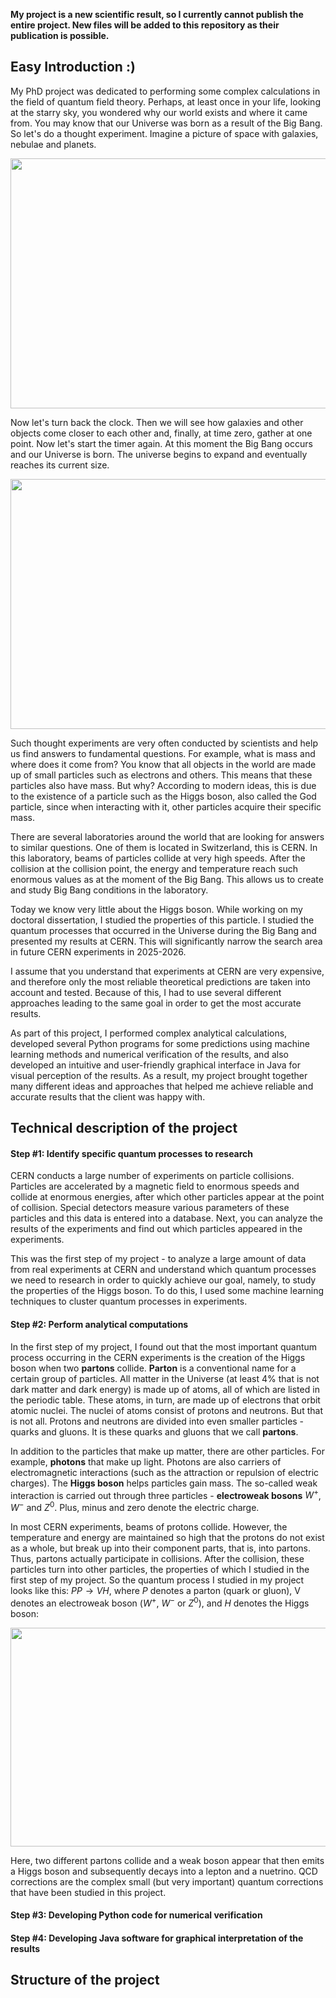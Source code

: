 **My project is a new scientific result, so I currently cannot publish the entire project. New files will be added to this repository as their publication is possible.**

## Easy Introduction :)

My PhD project was dedicated to performing some complex calculations in the field of quantum field theory. Perhaps, at least once in your life, looking at the starry sky, you wondered why our world exists and where it came from. You may know that our Universe was born as a result of the Big Bang. So let's do a thought experiment. Imagine a picture of space with galaxies, nebulae and planets.

<img src="https://github.com/korneevdi/Quantum_Radiative_Corrections/blob/main/Pictures/Universe.png" width="600" height="400">

Now let's turn back the clock. Then we will see how galaxies and other objects come closer to each other and, finally, at time zero, gather at one point. Now let's start the timer again. At this moment the Big Bang occurs and our Universe is born. The universe begins to expand and eventually reaches its current size.

<img src="https://github.com/korneevdi/Quantum_Radiative_Corrections/blob/main/Pictures/Big_Bang.png" width="600" height="400">

Such thought experiments are very often conducted by scientists and help us find answers to fundamental questions. For example, what is mass and where does it come from? You know that all objects in the world are made up of small particles such as electrons and others. This means that these particles also have mass. But why? According to modern ideas, this is due to the existence of a particle such as the Higgs boson, also called the God particle, since when interacting with it, other particles acquire their specific mass.

There are several laboratories around the world that are looking for answers to similar questions. One of them is located in Switzerland, this is CERN. In this laboratory, beams of particles collide at very high speeds. After the collision at the collision point, the energy and temperature reach such enormous values as at the moment of the Big Bang. This allows us to create and study Big Bang conditions in the laboratory.

Today we know very little about the Higgs boson. While working on my doctoral dissertation, I studied the properties of this particle. I studied the quantum processes that occurred in the Universe during the Big Bang and presented my results at CERN. This will significantly narrow the search area in future CERN experiments in 2025-2026.

I assume that you understand that experiments at CERN are very expensive, and therefore only the most reliable theoretical predictions are taken into account and tested. Because of this, I had to use several different approaches leading to the same goal in order to get the most accurate results.

As part of this project, I performed complex analytical calculations, developed several Python programs for some predictions using machine learning methods and numerical verification of the results, and also developed an intuitive and user-friendly graphical interface in Java for visual perception of the results. As a result, my project brought together many different ideas and approaches that helped me achieve reliable and accurate results that the client was happy with.

## Technical description of the project

#### Step #1: Identify specific quantum processes to research

CERN conducts a large number of experiments on particle collisions. Particles are accelerated by a magnetic field to enormous speeds and collide at enormous energies, after which other particles appear at the point of collision. Special detectors measure various parameters of these particles and this data is entered into a database. Next, you can analyze the results of the experiments and find out which particles appeared in the experiments.

This was the first step of my project - to analyze a large amount of data from real experiments at CERN and understand which quantum processes we need to research in order to quickly achieve our goal, namely, to study the properties of the Higgs boson. To do this, I used some machine learning techniques to cluster quantum processes in experiments.

#### Step #2: Perform analytical computations

In the first step of my project, I found out that the most important quantum process occurring in the CERN experiments is the creation of the Higgs boson when two **partons** collide. **Parton** is a conventional name for a certain group of particles. All matter in the Universe (at least 4% that is not dark matter and dark energy) is made up of atoms, all of which are listed in the periodic table. These atoms, in turn, are made up of electrons that orbit atomic nuclei. The nuclei of atoms consist of protons and neutrons. But that is not all. Protons and neutrons are divided into even smaller particles - quarks and gluons. It is these quarks and gluons that we call **partons**.

In addition to the particles that make up matter, there are other particles. For example, **photons** that make up light. Photons are also carriers of electromagnetic interactions (such as the attraction or repulsion of electric charges). The **Higgs boson** helps particles gain mass. The so-called weak interaction is carried out through three particles - **electroweak bosons** $W^+$, $W^-$ and $Z^0$. Plus, minus and zero denote the electric charge.

In most CERN experiments, beams of protons collide. However, the temperature and energy are maintained so high that the protons do not exist as a whole, but break up into their component parts, that is, into partons. Thus, partons actually participate in collisions. After the collision, these particles turn into other particles, the properties of which I studied in the first step of my project. So the quantum process I studied in my project looks like this: $PP \rightarrow VH$, where $P$ denotes a parton (quark or gluon), V denotes an electroweak boson ($W^+$, $W^-$ or $Z^0$), and $H$ denotes the Higgs boson:

<img src="https://github.com/korneevdi/Quantum_Radiative_Corrections/blob/main/Pictures/Quantum_process.png" width="610" height="350">

Here, two different partons collide and a weak boson appear that then emits a Higgs boson and subsequently decays into a lepton and a nuetrino. QCD corrections are the complex small (but very important) quantum corrections that have been studied in this project.

#### Step #3: Developing Python code for numerical verification

#### Step #4: Developing Java software for graphical interpretation of the results

## Structure of the project
